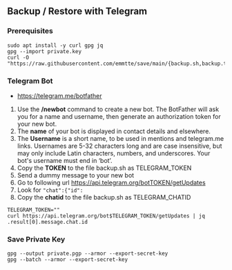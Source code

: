 ## Backup / Restore with Telegram
### Prerequisites
```
sudo apt install -y curl gpg jq
gpg --import private.key
curl -O "https://raw.githubusercontent.com/emmtte/save/main/{backup.sh,backup.txt}"
```

### Telegram Bot
- https://telegram.me/botfather
1. Use the **/newbot** command to create a new bot. The BotFather will ask you for a name and username, then generate an authorization token for your new bot.
2. The **name** of your bot is displayed in contact details and elsewhere.
3. The **Username** is a short name, to be used in mentions and telegram.me links. Usernames are 5-32 characters long and are case insensitive, but may only include Latin characters, numbers, and underscores. Your bot's username must end in ‘bot’.
4. Copy the **TOKEN** to the file backup.sh as TELEGRAM_TOKEN
5. Send a dummy message to your new bot
6. Go to following url https://api.telegram.org/botTOKEN/getUpdates
7. Look for ``"chat":{"id":``
8. Copy the **chatid** to the file backup.sh as TELEGRAM_CHATID 
````
TELEGRAM_TOKEN=""
curl https://api.telegram.org/bot$TELEGRAM_TOKEN/getUpdates | jq .result[0].message.chat.id
````

### Save Private Key
```
gpg --output private.pgp --armor --export-secret-key
gpg --batch --armor --export-secret-key
```
